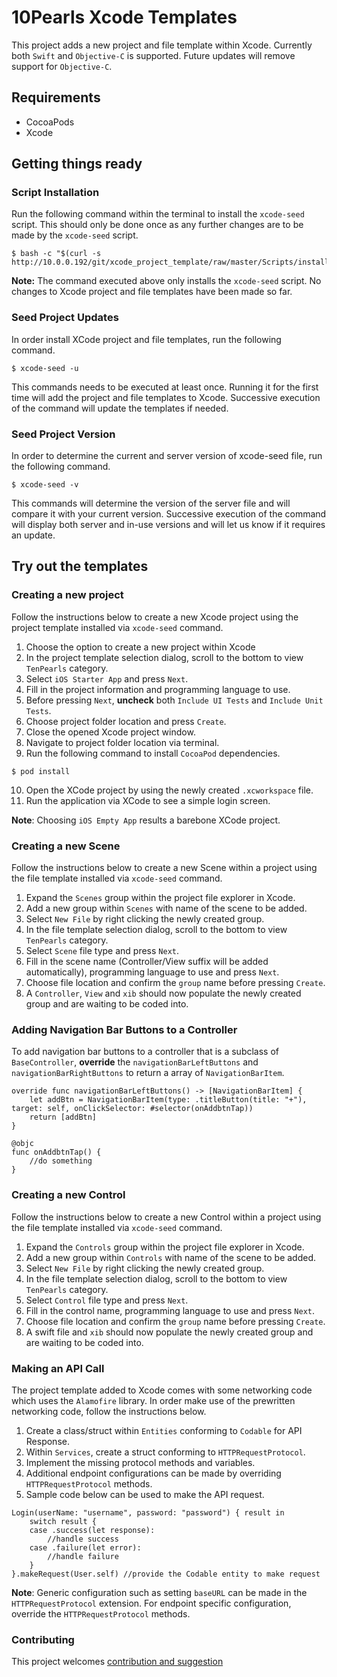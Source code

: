 # 10Pearls Xcode Templates
This project adds a new project and file template within Xcode. Currently both `Swift` and `Objective-C` is supported. Future updates will remove support for `Objective-C`.

## Requirements
- CocoaPods
- Xcode

## Getting things ready

### Script Installation 
Run the following command within the terminal to install the `xcode-seed` script. This should only be done once as any further changes are to be made by the `xcode-seed` script.

```
$ bash -c "$(curl -s http://10.0.0.192/git/xcode_project_template/raw/master/Scripts/install.sh)"
```

**Note:** The command executed above only installs the `xcode-seed` script. No changes to Xcode project and file templates have been made so far.

### Seed Project Updates

In order install XCode project and file templates, run the following command.

```
$ xcode-seed -u
```

This commands needs to be executed at least once. Running it for the first time will add the project and file templates to Xcode. Successive execution of the command will update the templates if needed.

### Seed Project Version

In order to determine the current and server version of xcode-seed file, run the following command.

```
$ xcode-seed -v
```

This commands will determine the version of the server file and will compare it with your current version. Successive execution of the command will display both server and in-use versions and will let us know if it requires an update.

## Try out the templates

### Creating a new project
Follow the instructions below to create a new Xcode project using the project template installed via `xcode-seed` command. 
1. Choose the option to create a new project within Xcode
2. In the project template selection dialog, scroll to the bottom to view `TenPearls` category.
3. Select `iOS Starter App` and press `Next`.
4. Fill in the project information and programming language to use.
5. Before pressing `Next`, **uncheck** both `Include UI Tests` and `Include Unit Tests`.
6. Choose project folder location and press `Create`.
7. Close the opened Xcode project window.
8. Navigate to project folder location via terminal.
9. Run the following command to install `CocoaPod` dependencies.
```
$ pod install
```
10. Open the XCode project by using the newly created `.xcworkspace` file.
11. Run the application via XCode to see a simple login screen.

**Note**: Choosing `iOS Empty App` results a barebone XCode project.

### Creating a new Scene
Follow the instructions below to create a new Scene within a project using the file template installed via `xcode-seed` command. 
1. Expand the `Scenes` group within the project file explorer in Xcode.
2. Add a new group within `Scenes` with name of the scene to be added.
3. Select `New File` by right clicking the newly created group.
4. In the file template selection dialog, scroll to the bottom to view `TenPearls` category.
5. Select `Scene` file type and press `Next`. 
6. Fill in the scene name (Controller/View suffix will be added automatically), programming language to use and press `Next`. 
7. Choose file location and confirm the `group` name before pressing `Create`.
8. A `Controller`, `View` and `xib` should now populate the newly created group and are waiting to be coded into.

### Adding Navigation Bar Buttons to a Controller
To add navigation bar buttons to a controller that is a subclass of `BaseController`, **override** the `navigationBarLeftButtons` and `navigationBarRightButtons` to return a array of `NavigationBarItem`. 
```
override func navigationBarLeftButtons() -> [NavigationBarItem] {
	let addBtn = NavigationBarItem(type: .titleButton(title: "+"), target: self, onClickSelector: #selector(onAddbtnTap))
	return [addBtn]
}

@objc
func onAddbtnTap() {
	//do something
}
```

### Creating a new Control
Follow the instructions below to create a new Control within a project using the file template installed via `xcode-seed` command. 
1. Expand the `Controls` group within the project file explorer in Xcode.
2. Add a new group within `Controls` with name of the scene to be added.
3. Select `New File` by right clicking the newly created group.
4. In the file template selection dialog, scroll to the bottom to view `TenPearls` category.
5. Select `Control` file type and press `Next`. 
6. Fill in the control name, programming language to use and press `Next`. 
7. Choose file location and confirm the `group` name before pressing `Create`.
8. A swift file and `xib` should now populate the newly created group and are waiting to be coded into.

### Making an API Call
The project template added to Xcode comes with some networking code which uses the `Alamofire` library. In order make use of the prewritten networking code, follow the instructions below.
1. Create a class/struct within `Entities` conforming to `Codable` for API Response. 
2. Within `Services`, create a struct conforming to `HTTPRequestProtocol`.
3. Implement the missing protocol methods and variables.
4. Additional endpoint configurations can be made by overriding `HTTPRequestProtocol` methods.
5. Sample code below can be used to make the API request.

```
Login(userName: "username", password: "password") { result in
	switch result {
	case .success(let response):
		//handle success
	case .failure(let error):
		//handle failure
	}
}.makeRequest(User.self) //provide the Codable entity to make request
```

**Note**: Generic configuration such as setting `baseURL` can be made in the `HTTPRequestProtocol` extension. For endpoint specific configuration, override the `HTTPRequestProtocol` methods.

### Contributing

This project welcomes [contribution and suggestion](http://10.0.0.192/git/xcode_project_template/raw/master/docs/contribute.md)